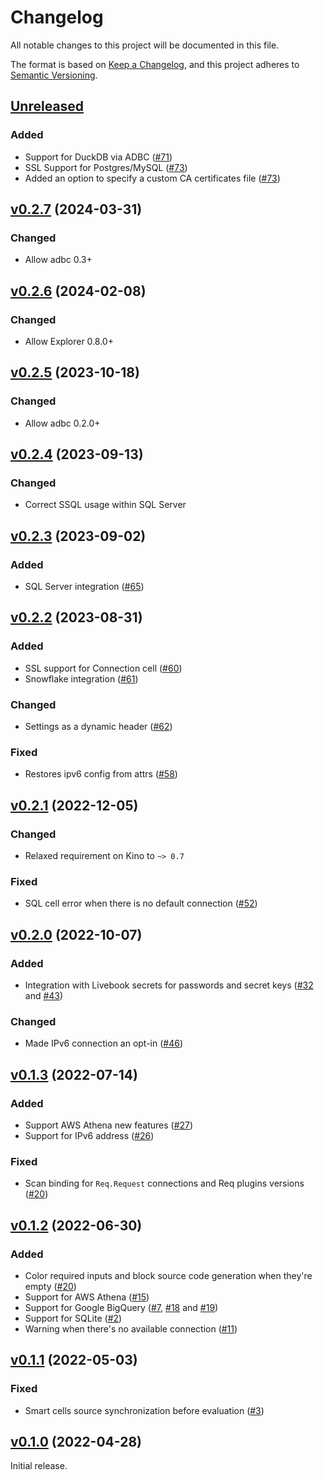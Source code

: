 # Changelog

All notable changes to this project will be documented in this file.

The format is based on [Keep a Changelog](https://keepachangelog.com/en/1.0.0/),
and this project adheres to [Semantic Versioning](https://semver.org/spec/v2.0.0.html).

## [Unreleased](https://github.com/livebook-dev/kino_db)

### Added

* Support for DuckDB via ADBC ([#71](https://github.com/livebook-dev/kino_db/pull/71))
* SSL Support for Postgres/MySQL ([#73](https://github.com/livebook-dev/kino_db/pull/73))
* Added an option to specify a custom CA certificates file ([#73](https://github.com/livebook-dev/kino_db/pull/73))

## [v0.2.7](https://github.com/livebook-dev/kino_db/tree/v0.2.7) (2024-03-31)

### Changed

* Allow adbc 0.3+

## [v0.2.6](https://github.com/livebook-dev/kino_db/tree/v0.2.6) (2024-02-08)

### Changed

* Allow Explorer 0.8.0+

## [v0.2.5](https://github.com/livebook-dev/kino_db/tree/v0.2.5) (2023-10-18)

### Changed

* Allow adbc 0.2.0+

## [v0.2.4](https://github.com/livebook-dev/kino_db/tree/v0.2.4) (2023-09-13)

### Changed

* Correct SSQL usage within SQL Server

## [v0.2.3](https://github.com/livebook-dev/kino_db/tree/v0.2.3) (2023-09-02)

### Added

* SQL Server integration ([#65](https://github.com/livebook-dev/kino_db/pull/65))

## [v0.2.2](https://github.com/livebook-dev/kino_db/tree/v0.2.2) (2023-08-31)

### Added

* SSL support for Connection cell ([#60](https://github.com/livebook-dev/kino_db/pull/60))
* Snowflake integration ([#61](https://github.com/livebook-dev/kino_db/pull/61))

### Changed

* Settings as a dynamic header ([#62](https://github.com/livebook-dev/kino_db/pull/62))

### Fixed

* Restores ipv6 config from attrs ([#58](https://github.com/livebook-dev/kino_db/pull/58))

## [v0.2.1](https://github.com/livebook-dev/kino_db/tree/v0.2.1) (2022-12-05)

### Changed

* Relaxed requirement on Kino to `~> 0.7`

### Fixed

* SQL cell error when there is no default connection ([#52](https://github.com/livebook-dev/kino_db/pull/52))

## [v0.2.0](https://github.com/livebook-dev/kino_db/tree/v0.2.0) (2022-10-07)

### Added

* Integration with Livebook secrets for passwords and secret keys ([#32](https://github.com/livebook-dev/kino_db/pull/32) and [#43](https://github.com/livebook-dev/kino_db/pull/43))

### Changed

* Made IPv6 connection an opt-in ([#46](https://github.com/livebook-dev/kino_db/pull/46))

## [v0.1.3](https://github.com/livebook-dev/kino_db/tree/v0.1.3) (2022-07-14)

### Added

* Support AWS Athena new features ([#27](https://github.com/livebook-dev/kino_db/pull/27))
* Support for IPv6 address ([#26](https://github.com/livebook-dev/kino_db/pull/26))

### Fixed

* Scan binding for `Req.Request` connections and Req plugins versions ([#20](https://github.com/livebook-dev/kino_db/pull/20))

## [v0.1.2](https://github.com/livebook-dev/kino_db/tree/v0.1.2) (2022-06-30)

### Added

* Color required inputs and block source code generation when they're empty ([#20](https://github.com/livebook-dev/kino_db/pull/20))
* Support for AWS Athena ([#15](https://github.com/livebook-dev/kino_db/pull/15))
* Support for Google BigQuery ([#7](https://github.com/livebook-dev/kino_db/pull/7), [#18](https://github.com/livebook-dev/kino_db/pull/18) and [#19](https://github.com/livebook-dev/kino_db/pull/19))
* Support for SQLite ([#2](https://github.com/livebook-dev/kino_db/pull/2))
* Warning when there's no available connection ([#11](https://github.com/livebook-dev/kino_db/pull/11))

## [v0.1.1](https://github.com/livebook-dev/kino_db/tree/v0.1.1) (2022-05-03)

### Fixed

* Smart cells source synchronization before evaluation ([#3](https://github.com/livebook-dev/kino_db/pull/3))

## [v0.1.0](https://github.com/livebook-dev/kino_db/tree/v0.1.0) (2022-04-28)

Initial release.
